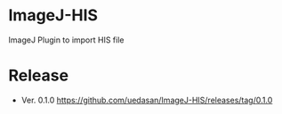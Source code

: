 # ImageJ-HIS
ImageJ Plugin to import HIS file

# Release
- Ver. 0.1.0 https://github.com/uedasan/ImageJ-HIS/releases/tag/0.1.0
